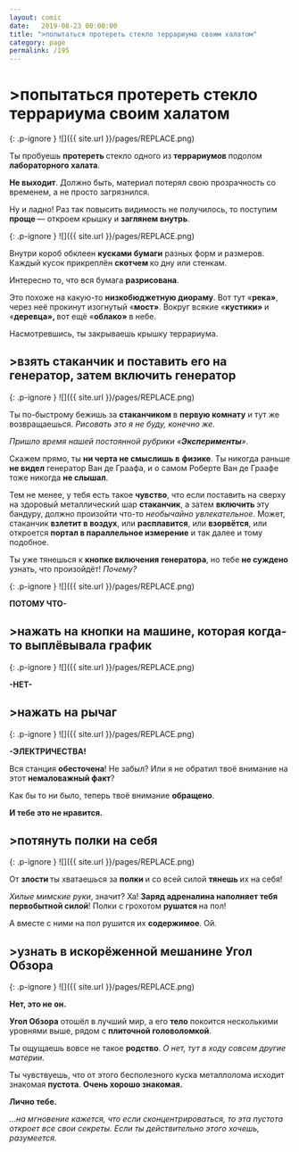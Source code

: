 ```yaml
---
layout: comic
date:   2019-08-23 00:00:00 
title: ">попытаться протереть стекло террариума своим халатом"
category: page
permalink: /195
---
```

# >попытаться протереть стекло террариума своим халатом

{: .p-ignore }
![]({{ site.url }}/pages/REPLACE.png)

Ты пробуешь <strong>протереть </strong>стекло одного из <strong>террариумов </strong>подолом <strong>лабораторного халата</strong>.

<strong>Не выходит</strong>. Должно быть, материал потерял свою прозрачность со временем, а не просто загрязнился. 

Ну и ладно! Раз так повысить видимость не получилось, то поступим <strong>проще </strong>— откроем крышку и <strong>заглянем внутрь</strong>. 

{: .p-ignore }
![]({{ site.url }}/pages/REPLACE.png)

Внутри короб обклеен <strong>кусками бумаги</strong> разных форм и размеров. Каждый кусок прикреплён <strong>скотчем </strong>ко дну или стенкам.

Интересно то, что вся бумага <strong>разрисована</strong>.

Это похоже на какую-то <strong>низкобюджетную диораму</strong>. Вот тут «<strong>река»</strong>, через неё прокинут изогнутый «<strong>мост»</strong>. Вокруг всякие «<strong>кустики» </strong>и «<strong>деревца», </strong>вот ещё «<strong>облако» </strong>в небе.

Насмотревшись, ты закрываешь крышку террариума.

## >взять стаканчик и поставить его на генератор, затем включить генератор

{: .p-ignore }
![]({{ site.url }}/pages/REPLACE.png)

Ты по-быстрому бежишь за <strong>стаканчиком </strong>в <strong>первую комнату</strong> и тут же возвращаешься. <em>Рисовать это я не буду, конечно же.</em>

<em>Пришло время нашей постоянной рубрики «<strong>Эксперименты</strong>».</em>

Скажем прямо, ты <strong>ни черта не смыслишь в</strong> <strong>физике</strong>. Ты никогда раньше <strong>не видел</strong> генератор Ван де Граафа, и о самом Роберте Ван де Граафе тоже никогда <strong>не слышал</strong>.

Тем не менее, у тебя есть такое <strong>чувство</strong>, что если поставить на сверху на здоровый металлический шар <strong>стаканчик</strong>, а затем <strong>включить </strong>эту бандуру, должно произойти что-то <em>необычайно увлекательное</em>. Может, стаканчик <strong>взлетит в воздух</strong>, или <strong>расплавится</strong>, или <strong>взорвётся</strong>, или откроется <strong>портал в параллельное измерение</strong> и так далее и тому подобное.

Ты уже тянешься к <strong>кнопке включения</strong> <strong>генератора</strong>, но тебе <strong>не суждено</strong> узнать, что произойдёт! <em>Почему?</em>

{: .p-ignore }
![]({{ site.url }}/pages/REPLACE.png)

<strong>ПОТОМУ ЧТО-</strong>

## >нажать на кнопки на машине, которая когда-то выплёвывала график

{: .p-ignore }
![]({{ site.url }}/pages/REPLACE.png)

<strong>-НЕТ-</strong>

## >нажать на рычаг

{: .p-ignore }
![]({{ site.url }}/pages/REPLACE.png)

<strong>-ЭЛЕКТРИЧЕСТВА!</strong>

Вся станция <strong>обесточена</strong>! Не забыл? Или я не обратил твоё внимание на этот <strong>немаловажный факт</strong>?

Как бы то ни было, теперь твоё внимание <strong>обращено</strong>.

<strong>И тебе это не нравится.</strong>

## >потянуть полки на себя

{: .p-ignore }
![]({{ site.url }}/pages/REPLACE.png)

От <strong>злости </strong>ты хватаешься за <strong>полки </strong>и со всей силой <strong>тянешь </strong>их на себя!

<em>Хилые мимские руки</em>, значит? Ха! <strong>Заряд адреналина наполняет тебя первобытной силой</strong>! Полки с грохотом <strong>рушатся </strong>на пол!

А вместе с ними на пол рушится их <strong>содержимое</strong>. Ой.

## >узнать в искорёженной мешанине Угол Обзора

{: .p-ignore }
![]({{ site.url }}/pages/REPLACE.png)

<strong>Нет, это не он.</strong> 

<strong>Угол Обзора</strong> отошёл в лучший мир, а его <strong>тело</strong> покоится несколькими уровнями выше, рядом с <strong>плиточной головоломкой</strong>.

Ты ощущаешь вовсе не такое <strong>родство</strong>. <em>О нет, тут в ходу совсем другие материи.</em>

Ты чувствуешь, что от этого бесполезного куска металлолома исходит знакомая <strong>пустота</strong>. <strong>Очень хорошо знакомая. </strong>

<strong>Лично тебе.</strong>

<em>…на мгновение кажется, что если сконцентрироваться, то эта пустота откроет все свои секреты. Если ты действительно этого хочешь, разумеется.</em>
